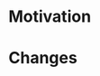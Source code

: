 <!-- Why am I raising this PR? Add context such as related issues, PRs, or documentation. -->
# Motivation

<!-- What notable changes does this PR make? -->
# Changes

<!-- The following sections are optional, but can be useful! 

## Testing

Description of how to test the changes

## TODO

What's left to do:

- [ ] ...
- [ ] ...
-->

